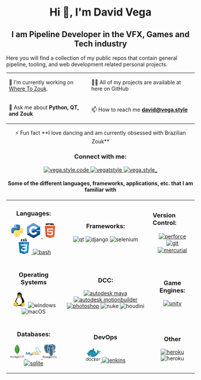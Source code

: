 <h1 align="center">Hi 👋, I'm David Vega</h1>
<h2 align="center">I am Pipeline Developer in the VFX, Games and Tech industry</h2>
  <p alignt="center">
    Here you will find a collection of my public repos that contain general pipeline, tooling, and web development related personal projects.
  </p>
  
<table align="center">
  <tr>
  <td>
    
  🔭 I’m currently working on [Where To Zouk](https://www.wheretozouk.dance).
    
  </td>
  <td>
    
  👨‍💻 All of my projects are available at here on GitHub
    
  </td>
  </tr>
  <tr>
    <td>
      
  💬 Ask me about **Python, QT, and Zouk**
    
  </td>
  <td>
    
  📫 How to reach me **david@vega.style**
    
  </td>
</tr>
</table>

<p align="center">⚡ Fun fact **I love dancing and am currently obsessed with Brazilian Zouk**</p>

<h3 align="center">Connect with me:</h3>
<p align="center">
<a href="https://twitter.com/vega.style.code" target="blank"><img src="https://raw.githubusercontent.com/rahuldkjain/github-profile-readme-generator/master/src/images/icons/Social/twitter.svg" alt="vega.style.code" height="30" width="40" />
<a href="https://linkedin.com/in/vegatstyle" target="blank"><img src="https://raw.githubusercontent.com/rahuldkjain/github-profile-readme-generator/master/src/images/icons/Social/linked-in-alt.svg" alt="vegatstyle" height="30" width="40" />
<a href="https://instagram.com/vega.style_" target="blank"><img src="https://raw.githubusercontent.com/rahuldkjain/github-profile-readme-generator/master/src/images/icons/Social/instagram.svg" alt="vega.style_" height="30" width="40" />
</p>
</a>
</a>
<h4 align="center">Some of the different languages, frameworks, applications, etc. that I am familiar with</h4>
<table align="center">
  <tr>
    <td>
        <h3 align="center">Languages:</h3> 
        <p align="center">
        <a href="https://www.python.org" target="_blank" rel="noreferrer"> <img src="https://raw.githubusercontent.com/devicons/devicon/master/icons/python/python-original.svg" alt="python" width="40" height="40"/>
        <a href="https://www.w3schools.com/cpp/" target="_blank" rel="noreferrer"> <img src="https://raw.githubusercontent.com/devicons/devicon/master/icons/cplusplus/cplusplus-original.svg" alt="cplusplus" width="40" height="40"/> 
        <a href="https://www.w3.org/html/" target="_blank" rel="noreferrer"> <img src="https://raw.githubusercontent.com/devicons/devicon/master/icons/html5/html5-original-wordmark.svg" alt="html5" width="40" height="40"/>
        <a href="https://www.w3schools.com/css/" target="_blank" rel="noreferrer"> <img src="https://raw.githubusercontent.com/devicons/devicon/master/icons/css3/css3-original-wordmark.svg" alt="css3" width="40" height="40"/> 
          <a href="https://www.gnu.org/software/bash/" target="_blank" rel="noreferrer"> <img src="https://www.vectorlogo.zone/logos/gnu_bash/gnu_bash-icon.svg" alt="bash" width="40" height="40"/> 
      </p>
    </td>
    <td>
        <h3 align="center">Frameworks:</h3>
        <p align="center">
        <img src="https://upload.wikimedia.org/wikipedia/commons/0/0b/Qt_logo_2016.svg" alt="qt" width="40" height="40"/> 
        <img src="https://cdn.worldvectorlogo.com/logos/django.svg" alt="django" width="40" height="40"/>
        <img src="https://raw.githubusercontent.com/detain/svg-logos/780f25886640cef088af994181646db2f6b1a3f8/svg/selenium-logo.svg" alt="selenium" width="40" height="40"/>
        </p>
    </td>
    <td>
      <h3> Version Control:</h3>
      <p align="center">
      <a href="https://www.perforce.com/products/helix-core" target="_blank" rel="noreferrer"> <img align="center" src="https://www.svgrepo.com/show/373662/helix.svg" alt="perforce" width="40" height="40"/>
      <a href="" target="_blank" rel="noreferrer"> <img align="center"  src="https://upload.wikimedia.org/wikipedia/commons/thumb/3/3f/Git_icon.svg/2048px-Git_icon.svg.png" alt="git" width="40" height="40"/>
      <a href="" target="_blank" rel="noreferrer"> <img align="center" src="https://upload.wikimedia.org/wikipedia/commons/thumb/7/76/Mercurial_logo_cropped.svg/1200px-Mercurial_logo_cropped.svg.png" alt="mercurial" width="40" height="40"/>
      </p>
    </td>
    <tr>
     <td>
        <h3 align="center">Operating Systems</h3>
        <p align="center">
        <img src="https://raw.githubusercontent.com/devicons/devicon/master/icons/linux/linux-original.svg" alt="linux" width="40" height="40"/> 
        <img src="https://upload.wikimedia.org/wikipedia/commons/thumb/8/87/Windows_logo_-_2021.svg/768px-Windows_logo_-_2021.svg.png" alt="windows" width="40" height="40"/>
        <img src="https://upload.wikimedia.org/wikipedia/commons/thumb/2/22/MacOS_logo_%282017%29.svg/768px-MacOS_logo_%282017%29.svg.png?20210723125421" alt="macOS" width="40" height="40"/> 
        </p>
  </td>
    <td>
        <h3 align="center">DCC:</h3>
        <p align="center">
        <a href="https://www.autodesk.com/products/maya/overview" target="_blank" rel="noreferrer"> <img src="https://i.pinimg.com/originals/a6/a4/bf/a6a4bfb514e96ecf6fdbb6cce692cc48.png" alt="autodesk maya" width="40" height="40"/>
        <a href="https://www.autodesk.com/products/motionbuilder/overview" target="_blank" rel="noreferrer"> <img src="https://cdn11.bigcommerce.com/s-2snnk3/images/stencil/1280x1280/products/27073/384030/727Q1-WW5955-L809-1__82581.1712011225.jpg?c=2" alt="autodesk motionbuilder" width="40" height="40"/>
        <a href="https://www.photoshop.com/en" target="_blank" rel="noreferrer"> <img src="https://upload.wikimedia.org/wikipedia/commons/thumb/a/af/Adobe_Photoshop_CC_icon.svg/768px-Adobe_Photoshop_CC_icon.svg.png" alt="photoshop" width="40" height="40"/></a>
        <img src="https://www.foundry.com/sites/default/files/2021-03/ICON_NUKE-rgb-yellow-01.png" alt="nuke" width="40" height="40"/>
        <img src="https://upload.wikimedia.org/wikipedia/commons/1/15/Houdini3D_icon.png" alt="houdini" width="40" height="40"/>
      </p>
    </td>
    <td>
        <h3 align="center">Game Engines:</h3>
        <p align="center">
        <a href="https://unity.com/" target="_blank" rel="noreferrer"> <img src="https://www.vectorlogo.zone/logos/unity3d/unity3d-icon.svg" alt="unity" width="40" height="40"/>
      </p>
  </td>
  </tr>
  <tr>
  <td>
    <h3 align="center">Databases:</h3>
    <p align="center">
    <a href="https://www.mongodb.com/" target="_blank" rel="noreferrer"> <img src="https://raw.githubusercontent.com/devicons/devicon/master/icons/mongodb/mongodb-original-wordmark.svg" alt="mongodb" width="40" height="40"/> 
    <a href="https://www.mysql.com/" target="_blank" rel="noreferrer"> <img src="https://raw.githubusercontent.com/devicons/devicon/master/icons/mysql/mysql-original-wordmark.svg" alt="mysql" width="40" height="40"/>
    <a href="https://www.postgresql.org" target="_blank" rel="noreferrer"> <img src="https://raw.githubusercontent.com/devicons/devicon/master/icons/postgresql/postgresql-original-wordmark.svg" alt="postgresql" width="40" height="40"/> 
    <a href="https://www.sqlite.org/" target="_blank" rel="noreferrer"> <img src="https://www.vectorlogo.zone/logos/sqlite/sqlite-icon.svg" alt="sqlite" width="40" height="40"/>
    </p>
  </td>
  <td>
    <h3 align="center">DevOps</h3>
    <p align="center">
    <a href="https://www.docker.com/" target="_blank" rel="noreferrer"> <img src="https://raw.githubusercontent.com/devicons/devicon/master/icons/docker/docker-original-wordmark.svg" alt="docker" width="40" height="40"/> 
    <a href="https://www.jenkins.io" target="_blank" rel="noreferrer"> <img src="https://www.vectorlogo.zone/logos/jenkins/jenkins-icon.svg" alt="jenkins" width="40" height="40"/>
    </p>
  </td>
  <td>
    <h3 align="center">Other</h3>
    <p align="center">
    <a href="https://heroku.com" target="_blank" rel="noreferrer"> <img src="https://www.vectorlogo.zone/logos/heroku/heroku-icon.svg" alt="heroku" width="40" height="40"/></a>
    <img src="https://bluegfx.eu/wp-content/uploads/sites/3/2023/03/autodesk-flow-production-tracking-product-icon-400.png?w=400" alt="heroku" width="40" height="40"/>
    </td>
    </p>
  </tr>
</table>
</p>
